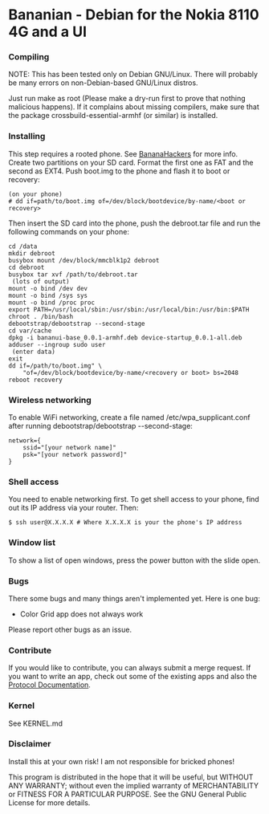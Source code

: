 # Bananian - Debian for the Nokia 8110 4G and a UI
### Compiling
NOTE: This has been tested only on Debian GNU/Linux. There will
probably be many errors on non-Debian-based GNU/Linux distros.

Just run make as root (Please make a dry-run first to prove that nothing
malicious happens). If it complains about missing compilers, make sure that
the package crossbuild-essential-armhf (or similar) is installed.
### Installing
This step requires a rooted phone. See
[BananaHackers](https://sites.google.com/view/bananahackers/root) for more info.
Create two partitions on your SD card. Format the first one as FAT and the
second as EXT4. Push boot.img to the phone and flash it to boot or recovery:

    (on your phone)
    # dd if=path/to/boot.img of=/dev/block/bootdevice/by-name/<boot or recovery>

Then insert the SD card into the phone, push the debroot.tar file and run the
following commands on your phone:

    cd /data
    mkdir debroot
    busybox mount /dev/block/mmcblk1p2 debroot
    cd debroot
    busybox tar xvf /path/to/debroot.tar
     (lots of output)
    mount -o bind /dev dev
    mount -o bind /sys sys
    mount -o bind /proc proc
    export PATH=/usr/local/sbin:/usr/sbin:/usr/local/bin:/usr/bin:$PATH
    chroot . /bin/bash
    debootstrap/debootstrap --second-stage
    cd var/cache
    dpkg -i bananui-base_0.0.1-armhf.deb device-startup_0.0.1-all.deb
    adduser --ingroup sudo user
     (enter data)
    exit
    dd if=/path/to/boot.img" \
		"of=/dev/block/bootdevice/by-name/<recovery or boot> bs=2048
    reboot recovery

### Wireless networking
To enable WiFi networking, create a file named /etc/wpa\_supplicant.conf
after running debootstrap/debootstrap --second-stage:

    network={
        ssid="[your network name]"
        psk="[your network password]"
    }


### Shell access
You need to enable networking first.
To get shell access to your phone, find out its IP address via your router. Then:

    $ ssh user@X.X.X.X # Where X.X.X.X is your the phone's IP address

### Window list
To show a list of open windows, press the power button with the slide open.
### Bugs
There some bugs and many things aren't implemented yet.
Here is one bug:
 - Color Grid app does not always work

Please report other bugs as an issue.
### Contribute
If you would like to contribute, you can always submit a merge request.
If you want to write an app, check out some of the existing apps and also the
[Protocol Documentation](https://affenull2345.gitlab.io/bananian/Bananui-Protocol.html).
### Kernel
See KERNEL.md
### Disclaimer
Install this at your own risk! I am not responsible for bricked phones!

This program is distributed in the hope that it will be useful,
but WITHOUT ANY WARRANTY; without even the implied warranty of
MERCHANTABILITY or FITNESS FOR A PARTICULAR PURPOSE.  See the
GNU General Public License for more details.
